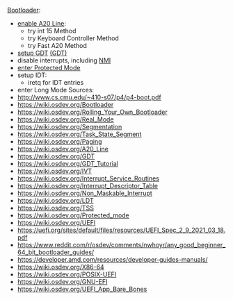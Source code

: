 [Bootloader](https://wiki.osdev.org/Bootloader):
  - [enable A20 Line](https://wiki.osdev.org/A20_Line):
    - try int 15 Method
    - try Keyboard Controller Method
    - try Fast A20 Method
  - [setup GDT](https://wiki.osdev.org/GDT_Tutorial) [(GDT)](https://wiki.osdev.org/GDT)
  - disable interrupts, including [NMI](https://wiki.osdev.org/Non_Maskable_Interrupt)
  - [enter Protected Mode](https://wiki.osdev.org/Protected_mode)
  - setup IDT:
      - iretq for IDT entries
  - enter Long Mode
Sources:
- http://www.cs.cmu.edu/~410-s07/p4/p4-boot.pdf
- https://wiki.osdev.org/Bootloader
- https://wiki.osdev.org/Rolling_Your_Own_Bootloader
- https://wiki.osdev.org/Real_Mode
- https://wiki.osdev.org/Segmentation
- https://wiki.osdev.org/Task_State_Segment
- https://wiki.osdev.org/Paging
- https://wiki.osdev.org/A20_Line
- https://wiki.osdev.org/GDT
- https://wiki.osdev.org/GDT_Tutorial
- https://wiki.osdev.org/IVT
- https://wiki.osdev.org/Interrupt_Service_Routines
- https://wiki.osdev.org/Interrupt_Descriptor_Table
- https://wiki.osdev.org/Non_Maskable_Interrupt
- https://wiki.osdev.org/LDT
- https://wiki.osdev.org/TSS
- https://wiki.osdev.org/Protected_mode
- https://wiki.osdev.org/UEFI
- https://uefi.org/sites/default/files/resources/UEFI_Spec_2_9_2021_03_18.pdf
- https://www.reddit.com/r/osdev/comments/nwhoyr/any_good_beginner_64_bit_bootloader_guides/
- https://developer.amd.com/resources/developer-guides-manuals/
- https://wiki.osdev.org/X86-64
- https://wiki.osdev.org/POSIX-UEFI
- https://wiki.osdev.org/GNU-EFI
- https://wiki.osdev.org/UEFI_App_Bare_Bones
